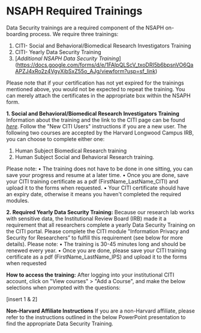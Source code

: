 # NSAPH Required Trainings

Data Security trainings are a required component of the NSAPH on-boarding process.
We require three trainings:
1. CITI- Social and Behavioral/Biomedical Research Investigators Training
2. CITI- Yearly Data Security Training
3. [*Additional NSAPH Data Security Training*] (https://docs.google.com/forms/d/e/1FAIpQLScV_txoDRI5b6bpsnVO6QaAPZJ4xRo2z4VgyXibSxZ55o_AJg/viewform?usp=sf_link)


Please note that if your certification has not yet expired for the trainings mentioned above, you would not be expected to repeat the training. You can merely attach the certificates in the
appropriate box within the NSAPH form.

**1. Social and Behavioral/Biomedical Research Investigators Training**
Information about the training and the link to the CITI page can be found [*here*](https://www.hsph.harvard.edu/regulatory-affairs-and-research-compliance/2019/12/10/citi-human-research-training/). Follow the "New
CITI Users" instructions if you are a new user.
The following two courses are accepted by the Harvard Longwood Campus IRB, you can choose to complete either one:
1) Human Subject Biomedical Research training
2) Human Subject Social and Behavioral Research training.

Please note:
• The training does not have to be done in one sitting, you can save your progress and resume at a later time.
• Once you are done, save your CITI training certificate as a pdf (FirstName_LastName_CITI) and upload it to the forms when requested.
• Your CITI certificate should have an expiry date, otherwise it means you haven't completed the required modules.

**2. Required Yearly Data Security Training:**
Because our research lab works with sensitive data, the Institutional Review Board (IRB) made it a requirement that all researchers complete a yearly Data Security Training on the CITI portal.
Please complete the CITI module "Information Privacy and Security for Researchers” to fulfill this requirement (see below for more details).
Please note:
• The training is 30-45 minutes long and should be renewed every year.
• Once you are done, please save your CITI training certificate as a pdf (FirstName_LastName_IPS) and upload it to the forms when requested

**How to access the training:**
After logging into your institutional CITI account, click on "View courses" > "Add a Course", and
make the below selections when prompted with the questions:

[insert 1 & 2]

**Non-Harvard Affiliate Instructions**
If you are a non-Harvard affiliate, please refer to the instructions outlined in the below
PowerPoint presentation to find the appropriate Data Security Training.

